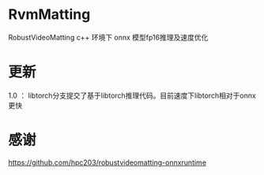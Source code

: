 # RvmMatting
RobustVideoMatting c++ 环境下 onnx 模型fp16推理及速度优化

# 更新
1.0 ： libtorch分支提交了基于libtorch推理代码。目前速度下libtorch相对于onnx更快

# 感谢
https://github.com/hpc203/robustvideomatting-onnxruntime
